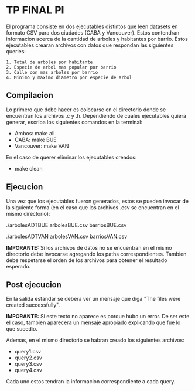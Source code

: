 # TP FINAL PI

El programa consiste en dos ejecutables distintos que leen datasets en formato CSV para dos ciudades (CABA y Vancouver). Estos contendran informacion acerca de la cantidad de arboles y habitantes por barrio.
Estos ejecutables crearan archivos con datos que respondan las siguientes queries:

	1. Total de arboles por habitante
	2. Especie de arbol mas popular por barrio
	3. Calle con mas arboles por barrio
	4. Minimo y maximo diametro por especie de arbol


## Compilacion
Lo primero que debe hacer es colocarse en el directorio donde se encuentran los archivos .c y .h. Dependiendo de cuales ejecutables quiera generar, escriba los siguientes comandos en la terminal:
- Ambos: make all
- CABA: make BUE
- Vancouver: make VAN

En el caso de querer eliminar los ejecutables creados:
- make clean


## Ejecucion
Una vez que los ejecutables fueron generados, estos se pueden invocar de la siguiente forma (en el caso que los archivos .csv se encuentran en el mismo directorio):

./arbolesADTBUE arbolesBUE.csv barriosBUE.csv 

./arbolesADTVAN arbolesVAN.csv barriosVAN.csv 

**IMPORANTE:** Si los archivos de datos no se encuentran en el mismo directorio debe invocarse agregando los paths correspondientes. Tambien debe respetarse el orden de los archivos para obtener el resultado esperado.


## Post ejecucion
En la salida estandar se debera ver un mensaje que diga
"The files were created successfully".

**IMPORANTE:** Si este texto no aparece es porque hubo un error. De ser este el caso, tambien aparecera un mensaje apropiado explicando que fue lo que sucedio.

Ademas, en el mismo directorio se habran creado los siguientes archivos:
- query1.csv
- query2.csv
- query3.csv
- query4.csv

Cada uno estos tendran la informacion correspondiente a cada query.
